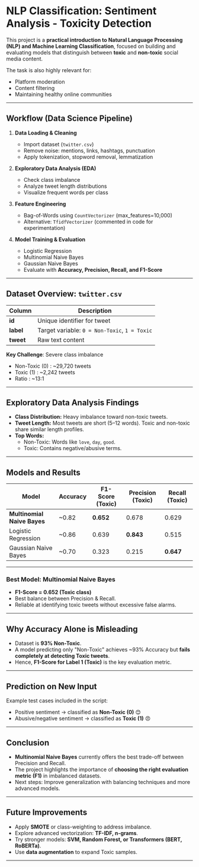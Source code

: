 # NLP Classification: Sentiment Analysis - Toxicity Detection

This project is a **practical introduction to Natural Language Processing (NLP) and Machine Learning Classification**, focused on building and evaluating models
that distinguish between **toxic** and **non-toxic** social media content.

The task is also highly relevant for:
- Platform moderation  
- Content filtering  
- Maintaining healthy online communities  

---

## Workflow (Data Science Pipeline)

1. **Data Loading & Cleaning**  
   - Import dataset (`twitter.csv`)  
   - Remove noise: mentions, links, hashtags, punctuation  
   - Apply tokenization, stopword removal, lemmatization  

2. **Exploratory Data Analysis (EDA)**  
   - Check class imbalance  
   - Analyze tweet length distributions  
   - Visualize frequent words per class  

3. **Feature Engineering**  
   - Bag-of-Words using `CountVectorizer` (max_features=10,000)  
   - Alternative: `TfidfVectorizer` (commented in code for experimentation)  

4. **Model Training & Evaluation**  
   - Logistic Regression  
   - Multinomial Naive Bayes  
   - Gaussian Naive Bayes  
   - Evaluate with **Accuracy, Precision, Recall, and F1-Score**  

---

## Dataset Overview: `twitter.csv`

| Column   | Description |
|----------|-------------|
| **id**   | Unique identifier for tweet |
| **label**| Target variable: `0 = Non-Toxic`, `1 = Toxic` |
| **tweet**| Raw text content |

**Key Challenge**: Severe class imbalance  
- Non-Toxic (0) : ~29,720 tweets  
- Toxic     (1) : ~2,242 tweets  
- Ratio         : ~13:1  

---

## Exploratory Data Analysis Findings

- **Class Distribution:** Heavy imbalance toward non-toxic tweets.  
- **Tweet Length:** Most tweets are short (5–12 words). Toxic and non-toxic share similar length profiles.  
- **Top Words:**  
  - Non-Toxic: Words like `love`, `day`, `good`.  
  - Toxic: Contains negative/abusive terms.  

---

## Models and Results

| Model                    | Accuracy | F1-Score (Toxic) | Precision (Toxic) | Recall (Toxic) |
|--------------------------|----------|------------------|-------------------|----------------|
| **Multinomial Naive Bayes** | ~0.82   | **0.652**        | 0.678             | 0.629          |
| Logistic Regression       | ~0.86   | 0.639            | **0.843**         | 0.515          |
| Gaussian Naive Bayes      | ~0.70   | 0.323            | 0.215             | **0.647**      |

---

### Best Model: Multinomial Naive Bayes
- **F1-Score = 0.652 (Toxic class)**  
- Best balance between Precision & Recall.  
- Reliable at identifying toxic tweets without excessive false alarms.  

---

## Why Accuracy Alone is Misleading
- Dataset is **93% Non-Toxic**.  
- A model predicting only "Non-Toxic" achieves ~93% Accuracy but **fails completely at detecting Toxic tweets**.  
- Hence, **F1-Score for Label 1 (Toxic)** is the key evaluation metric.  

---

## Prediction on New Input
Example test cases included in the script:
- Positive sentiment → classified as **Non-Toxic (0)** 😊  
- Abusive/negative sentiment → classified as **Toxic (1)** 😠  

---

## Conclusion
- **Multinomial Naive Bayes** currently offers the best trade-off between Precision and Recall.  
- The project highlights the importance of **choosing the right evaluation metric (F1)** in imbalanced datasets.  
- Next steps: Improve generalization with balancing techniques and more advanced models.  

---

## Future Improvements
- Apply **SMOTE** or class-weighting to address imbalance.  
- Explore advanced vectorization: **TF-IDF, n-grams**.  
- Try stronger models: **SVM, Random Forest, or Transformers (BERT, RoBERTa)**.  
- Use **data augmentation** to expand Toxic samples.

---
